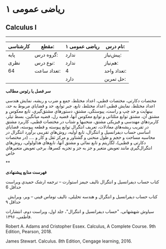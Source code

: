 # ریاضی عمومی ۱
## Calculus I
_______________________________________________________________________________
| کارشناسی | مقطع:       | ریاضی عمومی ۱ | نام درس:    |
| -------- | ----------- | ------------- | ----------- |
| پایه     | گروه درس:   | ندارد         | پیش‌نیاز:   |
| نظری     | نوع درس:    | ندارد         | هم‌نیاز:    |
| 64       | تعداد ساعت: | 4             | تعداد واحد: |
|          |             |  دارد         | حل تمرین:   |

**سر فصل یا رئوس مطالب**

مختصات دکارتی، مختصات قطبی، اعداد مختلط، جمع و ضرب و ریشه، نمایش هندسی اعداد مختلط، نمایش قطبی اعداد مختلط، تابع، جبر توابع، حد و قضایاي مربوط به حد، بینهایت و حد چپ و راست، پیوستگی، مشتق، دستورهاي مشتق‌گیري، تابع معکوس و مشتق آن، مشتق توابع مثلثاتی و توابع معکوس آنها، قضیه رل، قضیه میانگین، بسط تیلر، کاربردهاي مهندسی و فیزیکی مشتق، منحنیها و شتاب در مختصات قطبی، کاربرد مشتق در تقریب ریشه‌هاي معادلات، تعریف انتگرال توابع پیوسته و قطعه پیوسته، قضایاي اساسی حساب دیفرانسیل و انتگرال، تابع اولیه، روش‌هاي تقریبی برآورد انتگرال در محاسبه مساحت و حجم و طول منحنی و گشتاور و مرکز ثقل و کار و .... (در مختصات دکارتی و قطبی)، لگاریتم و تابع نمائی و مشتق آنها، تابع‌هاي هذلولولی، روش‌هاي انتگرال‌گیري مانند تعویض متغیر و جز به جز و تجزیه کسرها، برخی تعویض متغیرهاي خاص

**

**فهرست منابع پیشنهادی**

کتاب حساب دیفرانسیل و انتگرال تالیف جیمز استوارت – ترجمه ارشک حمیدي ویراست حداقل 6

` `کتاب حساب دیفرانسیل و انتگرال و هندسه تحلیلی، تالیف توماس فینی – ویر، ویرایش حداقل ۹

سیاوش شهشهانی، "حساب دیفرانسیل و انتگرال"، جلد اول، ویراست دوم، انتشارات فاطمی، ۱۳۹۶.

Robert A. Adams and Cristopher Essex. Calculus, A Complete Course. 9th Edition, Pearson, 2018.

James Stewart. Calculus. 8th Edition, Cengage learning, 2016.
